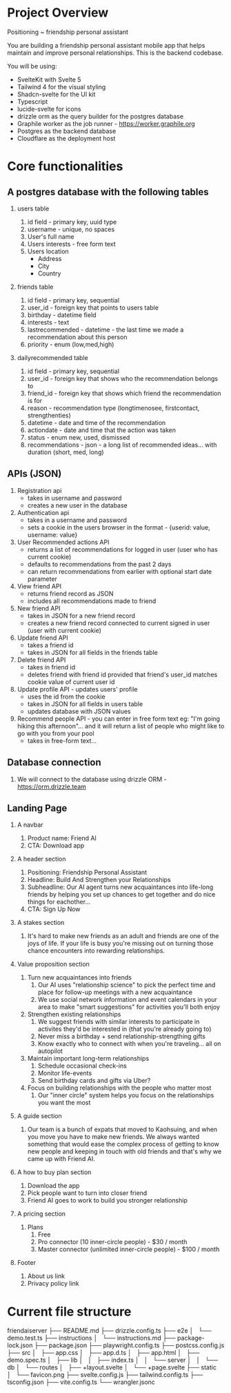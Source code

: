 # Project Overview

Positioning ~ friendship personal assistant

You are building a friendship personal assistant mobile app that helps maintain and improve personal relationships.
This is the backend codebase.

You will be using: 
- SvelteKit with Svelte 5
- Tailwind 4 for the visual styling
- Shadcn-svelte for the UI kit
- Typescript
- lucide-svelte for icons
- drizzle orm as the query builder for the postgres database
- Graphile worker as the job runner - https://worker.graphile.org
- Postgres as the backend database
- Cloudflare as the deployment host

# Core functionalities

## A postgres database with the following tables
1. users table
    1. id field - primary key, uuid type
    2. username - unique, no spaces
    2. User's full name
    3. Users interests - free form text
    4. Users location
        - Address
        - City
        - Country

2. friends table
    1. id field - primary key, sequential
    2. user_id - foreign key that points to users table
    3. birthday - datetime field
    4. interests - text
    5. lastrecommended - datetime - the last time we made a recommendation about this person
    6. priority - enum (low,med,high)

3. dailyrecommended table
    1. id field - primary key, sequential
    2. user_id - foreign key that shows who the recommendation belongs to
    3. friend_id - foreign key that shows which friend the recommendation is for
    4. reason - recommendation type (longtimenosee, firstcontact, strengthenties)
    5. datetime - date and time of the recommendation
    6. actiondate - date and time that the action was taken
    7. status - enum new, used, dismissed
    8. recommendations - json - a long list of recommended ideas... with duration (short, med, long)


## APIs (JSON)
1. Registration api
    - takes in username and password
    - creates a new user in the database
2. Authentication api 
    - takes in a username and password
    - sets a cookie in the users browser in the format - {userid: value, username: value}
3. User Recommended actions API
    - returns a list of recommendations for logged in user (user who has current cookie)
    - defaults to recommendations from the past 2 days
    - can return recommendations from earlier with optional start date parameter
4. View friend API
    - returns friend record as JSON
    - includes all recommendations made to friend
5. New friend API
    - takes in JSON for a new friend record
    - creates a new friend record connected to current signed in user (user with current cookie)
6. Update friend API
    - takes a friend id
    - takes in JSON for all fields in the friends table
7. Delete friend API
    - takes in friend id
    - deletes friend with friend id provided that friend's user_id matches cookie value of current user id
8. Update profile API - updates users' profile
    - uses the id from the cookie
    - takes in JSON for all fields in users table
    - updates database with JSON values
9. Recommend people API - you can enter in free form text eg: "I'm going hiking this afternoon"... and it will return a list of people who might like to go with you from your pool
    - takes in free-form text...


## Database connection

1. We will connect to the database using drizzle ORM - https://orm.drizzle.team

## Landing Page
1. A navbar
    1. Product name: Friend AI
    2. CTA: Download app

2. A header section
    1. Positioning: Friendship Personal Assistant
    2. Headline: Build And Strengthen your Relationships
    3. Subheadline: Our AI agent turns new acquaintances into life-long friends by helping you set up chances to get together
    and do nice things for eachother...
    4. CTA: Sign Up Now

3. A stakes section
    1. It's hard to make new friends as an adult and friends are one of the joys of life. If your life is busy you're missing out on turning those chance encounters into rewarding relationships.

4. Value proposition section
    1. Turn new acquaintances into friends
        1. Our AI uses "relationship science" to pick the perfect time and place for follow-up meetings with a new acquaintance
        2. We use social network information and event calendars in your area to make "smart suggestions" for activities you'll both enjoy
    2. Strengthen existing relationships
        1. We suggest friends with similar interests to participate in activites they'd be interested in (that you're already going to)
        2. Never miss a birthday + send relationship-strengthing gifts
        3. Know exactly who to connect with when you're traveling... all on autopilot
    3. Maintain important long-term relationships
        1. Schedule occasional check-ins
        2. Monitor life-events
        3. Send birthday cards and gifts via Uber?
    4. Focus on building relationships with the people who matter most
        1. Our "inner circle" system helps you focus on the relationships you want the most

5. A guide section
    1. Our team is a bunch of expats that moved to Kaohsuing, and when you move you have to make new friends. We always wanted something that would ease the complex process of getting to know new people and keeping in touch with old friends and that's why we came up with Friend AI.

6. A how to buy plan section
    1. Download the app
    2. Pick people want to turn into closer friend
    3. Friend AI goes to work to build you stronger relationship

7. A pricing section
    1. Plans
        1. Free
        2. Pro connector (10 inner-circle people) - $30 / month
        3. Master connector (unlimited inner-circle people) - $100 / month

8. Footer
    1. About us link
    2. Privacy policy link


# Current file structure
friendaiserver
├── README.md
├── drizzle.config.ts
├── e2e
│   └── demo.test.ts
├── instructions
│   └── instructions.md
├── package-lock.json
├── package.json
├── playwright.config.ts
├── postcss.config.js
├── src
│   ├── app.css
│   ├── app.d.ts
│   ├── app.html
│   ├── demo.spec.ts
│   ├── lib
│   │   ├── index.ts
│   │   └── server
│   │       └── db
│   └── routes
│       ├── +layout.svelte
│       └── +page.svelte
├── static
│   └── favicon.png
├── svelte.config.js
├── tailwind.config.ts
├── tsconfig.json
├── vite.config.ts
└── wrangler.jsonc
